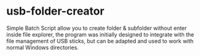 # usb-folder-creator

Simple Batch Script allow you to create folder & subfolder without enter inside file explorer,
the program was initially designed to integrate with the file management of USB sticks, but can be adapted and used to work with normal Windows directories.
